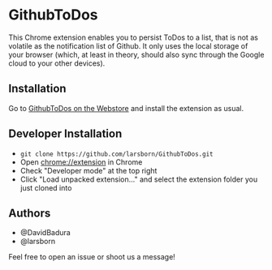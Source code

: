 # GithubToDos

This Chrome extension enables you to persist ToDos to a list, that is not as volatile as the notification list of 
Github. It only uses the local storage of your browser (which, at least in theory, should also sync through the Google 
cloud to your other devices).

## Installation

Go to
[GithubToDos on the Webstore](https://chrome.google.com/webstore/detail/githubtodos/pmpgbamabobooepceaoifhhdbibmcind) 
and install the extension as usual.

## Developer Installation

* `git clone https://github.com/larsborn/GithubToDos.git`
* Open [chrome://extension](chrome://extension) in Chrome
* Check "Developer mode" at the top right
* Click "Load unpacked extension..." and select the extension folder you just cloned into

## Authors

* @DavidBadura
* @larsborn

Feel free to open an issue or shoot us a message!
